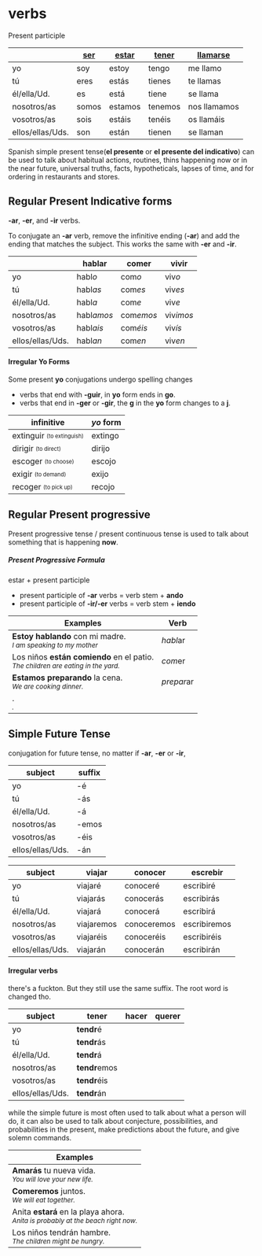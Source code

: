 # verbs
Present participle

||[ser](Ser.md)|[estar](Estar.md)|[tener](Tener.md)|[llamarse](Llamarse.md)|
|-|-|-|-|-|
|yo|soy|estoy|tengo|me llamo|
|tú|eres|estás|tienes|te llamas|
|él/ella/Ud.|es|está|tiene|se llama|
|nosotros/as|somos|estamos|tenemos|nos llamamos|
|vosotros/as|sois|estáis|tenéis|os llamáis|
|ellos/ellas/Uds.|son|están|tienen|se llaman|

Spanish simple present tense(**el presente** or **el presente del indicativo**) can be used to talk about habitual actions, routines, thins happening now or in the near future, universal truths, facts, hypotheticals, lapses of time, and for ordering in restaurants and stores.

## Regular Present Indicative forms
**-ar**, **-er**, and **-ir** verbs.

To conjugate an **-ar** verb, remove the infinitive ending (**-ar**) and add the ending that matches the subject. This works the same with **-er** and **-ir**. 

||hablar|comer|vivir|
|-|-|-|-|
|yo|habl*o*|com*o*|viv*o*|
|tú|habl*as*|com*es*|viv*es*|
|él/ella/Ud.|habl*a*|com*e*|viv*e*|
|nosotros/as|habl*amos*|com*emos*|viv*imos*|
|vosotros/as|habl*ais*|com*éis*|viv*ís*|
|ellos/ellas/Uds.|habl*an*|com*en*|viv*en*|

#### Irregular Yo Forms

Some present **yo** conjugations undergo spelling changes

- verbs that end with **-guir**, in **yo** form ends in **go**.
- verbs that end in **-ger** or **-gir**, the **g** in the **yo** form changes to a **j**.

| infinitive|*yo* form|
|-|-|
|extinguir <sub><sup>(to extinguish)</sup></sub>|extingo|
|dirigir <sub><sup>(to direct)</sup></sub>|dirijo|
|escoger <sub><sup>(to choose)</sup></sub>|escojo|
|exigir <sub><sup>(to demand)</sup></sub>|exijo|
|recoger <sub><sup>(to pick up)</sup></sub>|recojo|

## Regular Present progressive
Present progressive tense / present continuous tense is used to talk about something that is happening **now**.

##### Present Progressive Formula
estar + present participle
- present participle of **-ar** verbs = verb stem + **ando**
- present participle of **-ir/-er** verbs = verb stem + **iendo**

|Examples|Verb|
|-|-|
|**Estoy hablando** con mi madre.<br><sub>*I am speaking to my mother*</sub>|*habl*ar|
|Los niños **están comiendo** en el patio.<br><sub>*The children are eating in the yard.*</sub>|*com*er|
|**Estamos preparando** la cena.<br><sub>*We are cooking dinner.*</sub>|*prepar*ar|
|.<br><sub>*.*</sub>|


## Simple Future Tense
conjugation for future tense, no matter if **-ar**, **-er** or **-ir**,

|subject|suffix|
|-|-|
|yo|-é|
|tú|-ás|
|él/ella/Ud.|-á|
|nosotros/as|-emos|
|vosotros/as|-éis|
|ellos/ellas/Uds.|-án|

|subject|viajar|conocer|escrebir|
|-|-|-|-|
|yo|viajaré|conoceré|escribiré|
|tú|viajarás|conocerás|escribirás|
|él/ella/Ud.|viajará|conocerá|escribirá|
|nosotros/as|viajaremos|conoceremos|escribiremos|
|vosotros/as|viajaréis|conoceréis|escribiréis|
|ellos/ellas/Uds.|viajarán|conocerán|escribirán|

#### Irregular verbs
there's a fuckton. But they still use the same suffix. The root word is changed tho.

|subject|tener|hacer|querer|
|-|-|-|-|
|yo|**tendr**é|
|tú|**tendr**ás|
|él/ella/Ud.|**tendr**á|
|nosotros/as|**tendr**emos|
|vosotros/as|**tendr**éis|
|ellos/ellas/Uds.|**tendr**án|


while the simple future is most often used to talk about what a person will do, it can also be used to talk about conjecture, possibilities, and probabilities in the present, make predictions about the future, and give solemn commands.

|Examples|
|-|
|**Amarás** tu nueva vida.<br><sub>*You will love your new life.*</sub>|
|**Comeremos** juntos.<br><sub>*We will eat together.*</sub>|
|Anita **estará** en la playa ahora.<br><sub>*Anita is probably at the beach right now.*</sub>|
|Los niños tendrán hambre.<br><sub>*The children might be hungry.*</sub>|

